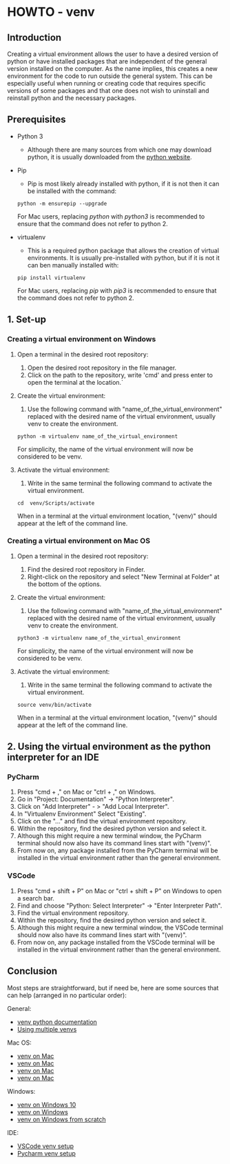 # HOWTO - venv

## Introduction

Creating a virtual environment allows the user to have a desired version of python or have installed packages that are independent of the general version installed on the computer. As the name implies, this creates a new environment for the code to run outside the general system. 
This can be especially useful when running or creating code that requires specific versions of some packages and that one does not wish to uninstall and reinstall python and the necessary packages. 

## Prerequisites

 * Python 3
   * Although there are many sources from which one may download python, it is usually downloaded from the [python website](https://www.python.org/downloads/).


 * Pip
   * Pip is most likely already installed with python, if it is not then it can be installed with the command:
   ```
   python -m ensurepip --upgrade
   ```
   For Mac users, replacing _python_ with _python3_ is recommended to ensure that the command does not refer to python 2.


 * virtualenv 
   * This is a required python package that allows the creation of virtual environments. It is usually pre-installed with python, but if it is not it can ben manually installed with:
   ```
   pip install virtualenv
   ```
   For Mac users, replacing _pip_ with _pip3_ is recommended to ensure that the command does not refer to python 2.

## 1. Set-up

### Creating a virtual environment on Windows 

1. Open a terminal in the desired root repository:
   1. Open the desired root repository in the file manager.
   2. Click on the path to the repository, write 'cmd' and press enter to open the terminal at the location.`

2. Create the virtual environment:
   1. Use the following command with "name_of_the_virtual_environment" replaced with the desired name of the virtual environment, usually venv to create the environment.
   ```
   python -m virtualenv name_of_the_virtual_environment
   ```
   For simplicity, the name of the virtual environment will now be considered to be venv.

3. Activate the virtual environment:
   1. Write in the same terminal the following command to activate the virtual environment. 
   ```
   cd  venv/Scripts/activate
   ```
   When in a terminal at the virtual environment location, "(venv)" should appear at the left of the command line.

### Creating a virtual environment on Mac OS

1. Open a terminal in the desired root repository:  
   1. Find the desired root repository in Finder.
   2. Right-click on the repository and select "New Terminal at Folder" at the bottom of the options.

2. Create the virtual environment:
   1.  Use the following command with "name_of_the_virtual_environment" replaced with the desired name of the virtual environment, usually venv to create the environment.
   ```
   python3 -m virtualenv name_of_the_virtual_environment
   ```
   For simplicity, the name of the virtual environment will now be considered to be venv.

3. Activate the virtual environment:
   1. Write in the same terminal the following command to activate the virtual environment.
   ```
   source venv/bin/activate
   ``` 
   When in a terminal at the virtual environment location, "(venv)" should appear at the left of the command line.

## 2. Using the virtual environment as the python interpreter for an IDE

### PyCharm

1. Press "cmd + ," on Mac or "ctrl + ," on Windows.
2. Go in "Project: Documentation" -> "Python Interpreter".
3. Click on "Add Interpreter" - > "Add Local Interpreter".
4. In "Virtualenv Environment" Select "Existing".
5. Click on the "..." and find the virtual environment repository.
6. Within the repository, find the desired python version and select it. 
7. Although this might require a new terminal window, the PyCharm terminal should now also have its command lines start with "(venv)".
8. From now on, any package installed from the PyCharm terminal will be installed in the virtual environment rather than the general environment.

### VSCode

1. Press "cmd + shift + P" on Mac or "ctrl + shift + P" on Windows to open a search bar.
2. Find and choose "Python: Select Interpreter" -> "Enter Interpreter Path".
3. Find the virtual environment repository.
4. Within the repository, find the desired python version and select it. 
5. Although this might require a new terminal window, the VSCode terminal should now also have its command lines start with "(venv)".
6. From now on, any package installed from the VSCode terminal will be installed in the virtual environment rather than the general environment.

## Conclusion

Most steps are straightforward, but if need be, here are some sources that can help (arranged in no particular order):

General:
- [venv python documentation](https://docs.python.org/3/library/venv.html)
- [Using multiple venvs](https://sparkbyexamples.com/python/using-different-python-versions-with-virtualenv/?expand_article=1)

Mac OS:
- [venv on Mac](https://www.studytonight.com/post/python-virtual-environment-setup-on-mac-osx-easiest-way)
- [venv on Mac](https://mnzel.medium.com/how-to-activate-python-venv-on-a-mac-a8fa1c3cb511)
- [venv on Mac](https://sourabhbajaj.com/mac-setup/Python/virtualenv.html)
- [venv on Mac](https://programwithus.com/learn/python/pip-virtualenv-mac)

Windows:
- [venv on Windows 10](https://www.liquidweb.com/kb/how-to-setup-a-python-virtual-environment-on-windows-10/)
- [venv on Windows](https://programwithus.com/learn/python/pip-virtualenv-windows)
- [venv on Windows from scratch](https://linuxhint.com/activate-virtualenv-windows/)

IDE:
- [VSCode venv setup](https://code.visualstudio.com/docs/python/environments)
- [Pycharm venv setup](https://www.jetbrains.com/help/pycharm/creating-virtual-environment.html#python_create_virtual_env)
